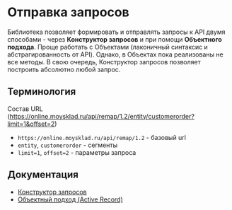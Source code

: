 # Отправка запросов

Библиотека позволяет формировать и отправлять запросы к API двумя способами - через **Конструктор запросов** и при помощи **Объектного подхода**. Проще работать с Объектами (лаконичный синтаксис и абстрагированность от API). Однако, в Объектах пока реализованы не все методы. В свою очередь, Конструктор запросов позволяет построить абсолютно любой запрос.

## Терминология

Состав URL (https://online.moysklad.ru/api/remap/1.2/entity/customerorder?limit=1&offset=2)
* `https://online.moysklad.ru/api/remap/1.2` - базовый url
* `entity`, `customerorder` - сегменты
* `limit=1`, `offset=2` - параметры запроса

## Документация

* [Конструктор запросов](/docs/query_builder.md)
* [Объектный подход (Active Record)](/docs/active_record.md)